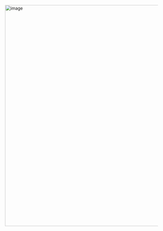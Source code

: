 <img width="979" height="726" alt="image" src="https://github.com/user-attachments/assets/a25f34cf-48ac-4b68-94ed-b680a2d325fb" />

